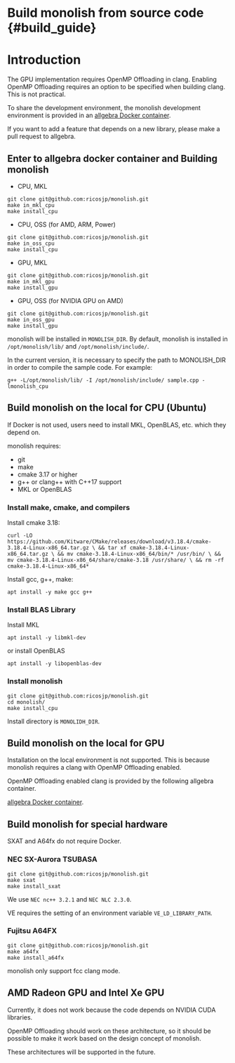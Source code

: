 # Build monolish from source code {#build_guide}

# Introduction

The GPU implementation requires OpenMP Offloading in clang.
Enabling OpenMP Offloading requires an option to be specified when building clang. This is not practical.

To share the development environment, the monolish development environment is provided in an [allgebra Docker container](https://github.com/ricosjp/allgebra).

If you want to add a feature that depends on a new library, please make a pull request to allgebra.

## Enter to allgebra docker container and Building monolish

- CPU, MKL
```
git clone git@github.com:ricosjp/monolish.git
make in_mkl_cpu
make install_cpu
```

- CPU, OSS (for AMD, ARM, Power)
```
git clone git@github.com:ricosjp/monolish.git
make in_oss_cpu
make install_cpu
```

- GPU, MKL
```
git clone git@github.com:ricosjp/monolish.git
make in_mkl_gpu
make install_gpu
```

- GPU, OSS (for NVIDIA GPU on AMD)
```
git clone git@github.com:ricosjp/monolish.git
make in_oss_gpu
make install_gpu
```

monolish will be installed in `MONOLISH_DIR`.
By default, monolish is installed in `/opt/monolish/lib/` and `/opt/monolish/include/`.

In the current version, it is necessary to specify the path to MONOLISH_DIR in order to compile the sample code. For example:

```
g++ -L/opt/monolish/lib/ -I /opt/monolish/include/ sample.cpp -lmonolish_cpu
```

## Build monolish on the local for CPU (Ubuntu)
If Docker is not used, users need to install MKL, OpenBLAS, etc. which they depend on.


monolish requires:

- git
- make
- cmake 3.17 or higher
- g++ or clang++ with C++17 support
- MKL or OpenBLAS


### Install make, cmake, and compilers
Install cmake 3.18:
```
curl -LO https://github.com/Kitware/CMake/releases/download/v3.18.4/cmake-3.18.4-Linux-x86_64.tar.gz \ && tar xf cmake-3.18.4-Linux-x86_64.tar.gz \ && mv cmake-3.18.4-Linux-x86_64/bin/* /usr/bin/ \ && mv cmake-3.18.4-Linux-x86_64/share/cmake-3.18 /usr/share/ \ && rm -rf cmake-3.18.4-Linux-x86_64*

```

Install gcc, g++, make:
```
apt install -y make gcc g++
```

### Install BLAS Library

Install MKL
```
apt install -y libmkl-dev
```

or install OpenBLAS
```
apt install -y libopenblas-dev
```

### Install monolish

```
git clone git@github.com:ricosjp/monolish.git
cd monolish/
make install_cpu
```

Install directory is `MONOLIDH_DIR`.

## Build monolish on the local for GPU

Installation on the local environment is not supported. This is because monolish requires a clang with OpenMP Offloading enabled.

OpenMP Offloading enabled clang is provided by the following allgebra container.

[allgebra Docker container](https://github.com/ricosjp/allgebra).


## Build monolish for special hardware
SXAT and A64fx do not require Docker.

### NEC SX-Aurora TSUBASA
```
git clone git@github.com:ricosjp/monolish.git
make sxat
make install_sxat
```

We use `NEC nc++ 3.2.1` and `NEC NLC 2.3.0`.

VE requires the setting of an environment variable `VE_LD_LIBRARY_PATH`.

### Fujitsu A64FX
```
git clone git@github.com:ricosjp/monolish.git
make a64fx
make install_a64fx
```

monolish only support fcc clang mode.

## AMD Radeon GPU and Intel Xe GPU
Currently, it does not work because the code depends on NVIDIA CUDA libraries.

OpenMP Offloading should work on these architecture, so it should be possible to make it work based on the design concept of monolish.

These architectures will be supported in the future.
